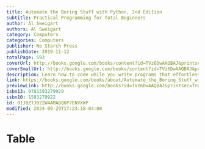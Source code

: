 ```yaml
---
title: Automate the Boring Stuff with Python, 2nd Edition
subtitle: Practical Programming for Total Beginners
author: Al Sweigart
authors: Al Sweigart
category: Computers
categories: Computers
publisher: No Starch Press
publishDate: 2019-11-12
totalPage: 593
coverUrl: http://books.google.com/books/content?id=TVz6DwAAQBAJ&printsec=frontcover&img=1&zoom=1&edge=curl&source=gbs_api
coverSmallUrl: http://books.google.com/books/content?id=TVz6DwAAQBAJ&printsec=frontcover&img=1&zoom=5&edge=curl&source=gbs_api
description: Learn how to code while you write programs that effortlessly perform useful feats of automation! The second edition of this international fan favorite includes a brand-new chapter on input validation, Gmail and Google Sheets automations, tips for updating CSV files, and more. If you've ever spent hours renaming files or updating spreadsheet cells, you know how tedious tasks like these can be. But what if you could have your computer do them for you? Automate the Boring Stuff with Python, 2nd Edition teaches even the technically uninclined how to write programs that do in minutes what would take hours to do by hand—no prior coding experience required! This new, fully revised edition of Al Sweigart’s bestselling Pythonic classic, Automate the Boring Stuff with Python, covers all the basics of Python 3 while exploring its rich library of modules for performing specific tasks, like scraping data off the Web, filling out forms, renaming files, organizing folders, sending email responses, and merging, splitting, or encrypting PDFs. There’s also a brand-new chapter on input validation, tutorials on automating Gmail and Google Sheets, tips on automatically updating CSV files, and other recent feats of automations that improve your efficiency. Detailed, step-by-step instructions walk you through each program, allowing you to create useful tools as you build out your programming skills, and updated practice projects at the end of each chapter challenge you to improve those programs and use your newfound skills to automate similar tasks. Boring tasks no longer have to take to get through—and neither does learning Python!
link: https://books.google.com/books/about/Automate_the_Boring_Stuff_with_Python_2n.html?hl=&id=TVz6DwAAQBAJ
previewLink: http://books.google.com/books?id=TVz6DwAAQBAJ&printsec=frontcover&dq=automate+the+boring+stuff+with+python&hl=&as_pt=BOOKS&cd=10&source=gbs_api
isbn13: 9781593279929
isbn10: 1593279922
id: 01J8ZTJ02ZW4AMA8Q6P7ENVXWP
modified: 2024-09-29T17:23:18-04:00
---
```

# Table